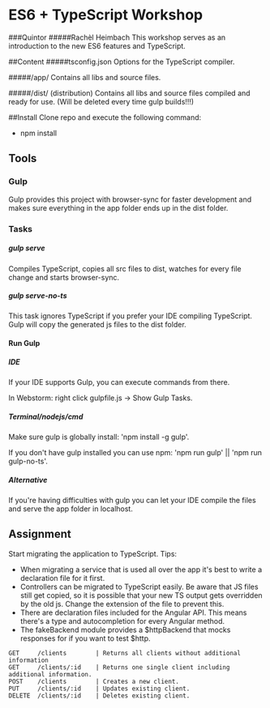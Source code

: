 # ES6 + TypeScript Workshop
###Quintor
#####Rachèl Heimbach
This workshop serves as an introduction to the new ES6 features and TypeScript.

##Content
#####tsconfig.json
Options for the TypeScript compiler.

#####/app/
Contains all libs and source files.

#####/dist/ (distribution) 
Contains all libs and source files compiled and ready for use. (Will be deleted every time gulp builds!!!)

##Install
Clone repo and execute the following command:
- npm install

## Tools
### Gulp
Gulp provides this project with browser-sync for faster development and makes sure everything in the app folder ends up in the dist folder.
### Tasks
##### gulp serve
Compiles TypeScript, copies all src files to dist, watches for every file change and starts browser-sync.

##### gulp serve-no-ts
This task ignores TypeScript if you prefer your IDE compiling TypeScript. Gulp will copy the generated js files to the dist folder.

#### Run Gulp
##### IDE
If your IDE supports Gulp, you can execute commands from there.

In Webstorm: right click gulpfile.js -> Show Gulp Tasks.

##### Terminal/nodejs/cmd
Make sure gulp is globally install: 'npm install -g gulp'.

If you don't have gulp installed you can use npm: 'npm run gulp' || 'npm run gulp-no-ts'.

##### Alternative
If you're having difficulties with gulp you can let your IDE compile the files and serve the app folder in localhost.

## Assignment
Start migrating the application to TypeScript.
Tips:
- When migrating a service that is used all over the app it's best to write a declaration file for it first.
- Controllers can be migrated to TypeScript easily. Be aware that JS files still get copied, so it is possible
that your new TS output gets overridden by the old js. Change the extension of the file to prevent this.
- There are declaration files included for the Angular API. This means there's a type and autocompletion for
every Angular method.
- The fakeBackend module provides a $httpBackend that mocks responses for if you want to test $http.
```
GET     /clients        | Returns all clients without additional information
GET     /clients/:id    | Returns one single client including additional information.
POST    /clients        | Creates a new client.
PUT     /clients/:id    | Updates existing client.
DELETE  /clients/:id    | Deletes existing client.
```
